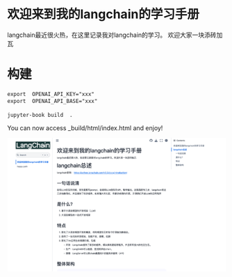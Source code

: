 # 欢迎来到我的langchain的学习手册

langchain最近很火热，在这里记录我对langchain的学习。
欢迎大家一块添砖加瓦

# 构建
```shell
export  OPENAI_API_KEY="xxx"
export  OPENAI_API_BASE="xxx"

jupyter-book build  .
```
You can now access _build/html/index.html and enjoy!

![banner.png](banner.png)